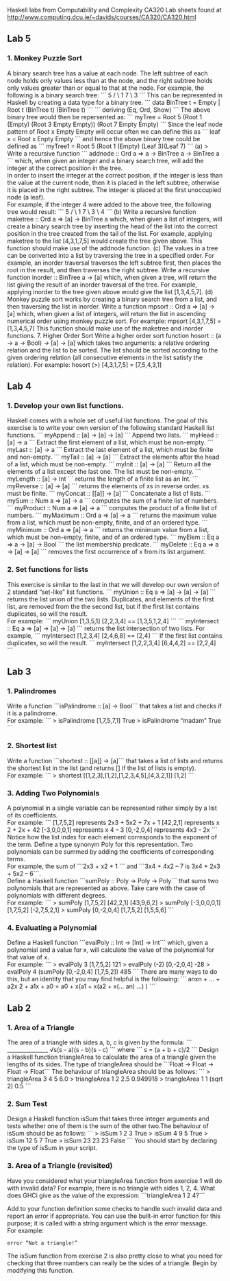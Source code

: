 Haskell labs from Computability and Complexity CA320
Lab sheets found at http://www.computing.dcu.ie/~davids/courses/CA320/CA320.html

<h2>Lab 5</h2>

<h3>1. Monkey Puzzle Sort</h3>
A binary search tree has a value at each node. The left subtree of each node holds only values less 
than at the node, and the right subtree holds only values greater than or equal to that at the node. 
For example, the following is a binary search tree:
```
 5
 / \
 1 7
 \
 3
 ```
This can be represented in Haskell by creating a data type for a binary tree.
```
data BinTree t = Empty | Root t (BinTree t) (BinTree t)
```
```
deriving (Eq, Ord, Show)
```
The above binary tree would then be repersented as:
```
myTree = Root 5 (Root 1 (Empty) (Root 3 Empty Empty)) (Root 7 Empty Empty)
```
Since the leaf node pattern of Root x Empty Empty will occur often we can define this as
```
leaf x = Root x Enpty Empty
```
and hence the above binary tree could be defined as
```
myTree1 = Root 5 (Root 1 (Empty) (Leaf 3)(Leaf 7)
```
(a) > Write a recursive function 
```
addnode :: Ord a => a -> BinTree a -> BinTree a 
```
which, when given an integer and a binary search tree, will add the integer at 
the correct position in the tree. <br /> In order to insert the integer at the correct position, if the 
integer is less than the value at the current node, then it is placed in the left subtree, otherwise 
it is placed in the right subtree. The integer is placed at the first unoccupied node (a leaf). <br /> For 
example, if the integer 4 were added to the above tree, the following tree would result:
```
 5
 / \
 1 7
 \
 3
 \
 4
 ```
(b) Write a recursive function maketree :: Ord a => [a] -> BinTree a which, 
when given a list of integers, will create a binary search tree by inserting the head of the list 
into the correct position in the tree created from the tail of the list. For example, applying 
maketree to the list [4,3,1,7,5] would create the tree given above. This function 
should make use of the addnode function.
(c) The values in a tree can be converted into a list by traversing the tree in a specified order. For 
example, an inorder traversal traverses the left subtree first, then places the root in the result, 
and then traverses the right subtree. Write a recursive function inorder :: BinTree a 
-> [a] which, when given a tree, will return the list giving the result of an inorder traversal 
of the tree. For example, applying inorder to the tree given above would give the list 
[1,3,4,5,7].
(d) Monkey puzzle sort works by creating a binary search tree from a list, and then traversing the 
list in inorder. Write a function mpsort :: Ord a => [a] -> [a] which, when 
given a list of integers, will return the list in ascending numerical order using monkey puzzle 
sort. For example:
mpsort [4,3,1,7,5] = [1,3,4,5,7]
This function should make use of the maketree and inorder functions.
7. Higher Order Sort
Write a higher order sort function hosort :: (a -> a -> Bool) -> [a] -> [a]
which takes two arguments: a relative ordering relation and the list to be sorted. The list should be 
sorted according to the given ordering relation (all consecutive elements in the list satisfy the 
relation). For example:
hosort (>) [4,3,1,7,5] = [7,5,4,3,1]

<h2>Lab 4</h2>

<h3>1. Develop your own list functions.</h3>
Haskell comes with a whole set of useful list functions. The goal of this exercise is to 
write your own version of the following standard Haskell list functions.
```
myAppend :: [a] -> [a] -> [a]
```
Append two lists.
```
myHead :: [a] -> a
```
Extract the first element of a list, which must be non-empty. 
```
myLast :: [a] -> a
```
Extract the last element of a list, which must be finite and non-empty. 
```
myTail :: [a] -> [a]
```
Extract the elements after the head of a list, which must be non-empty. 
```
myInit :: [a] -> [a]
```
Return all the elements of a list except the last one. The list must be non-empty. 
```
myLength :: [a] -> Int
```
returns the length of a finite list as an Int.
```
myReverse :: [a] -> [a]
```
returns the elements of xs in reverse order. xs must be finite. 
```
myConcat :: [[a]] -> [a]
```
Concatenate a list of lists. 
```
mySum :: Num a => [a] -> a
```
computes the sum of a finite list of numbers. 
```
myProduct :: Num a => [a] -> a
```
computes the product of a finite list of numbers. 
```
myMaximum :: Ord a => [a] -> a
```
returns the maximum value from a list, which must be non-empty, finite, and of an ordered type.
```
myMinimum :: Ord a => [a] -> a
```
returns the minimum value from a list, which must be non-empty, finite, and of an ordered type. 
```
myElem :: Eq a => a -> [a] -> Bool
```
the list membership predicate.
```
myDelete :: Eq a => a -> [a] -> [a]
```
removes the first occurrence of x from its list argument. 

<h3>2. Set functions for lists</h3>
This exercise is similar to the last in that we will develop our own version of 2 standard “set-like” list 
functions.
```
myUnion :: Eq a => [a] -> [a] -> [a]
```
returns the list union of the two lists. Duplicates, and elements of the first list, are removed from the the 
second list, but if the first list contains duplicates, so will the result.<br />For example:
```
myUnion [1,3,5,1] [2,2,3,4] == [1,3,5,1,2,4]
```
```
myIntersect :: Eq a => [a] -> [a] -> [a]
```
returns the list intersection of two lists. For example, 
```
myIntersect [1,2,3,4] [2,4,6,8] == [2,4] 
```
If the first list contains duplicates, so will the result. 
```
myIntersect [1,2,2,3,4] [6,4,4,2] == [2,2,4]
```

<h2>Lab 3</h2>

<h3>1. Palindromes</h3>
Write a function ```isPalindrome :: [a] -> Bool``` 
that takes a list and checks if 
it is a palindrome. <br /> For example:
```
> isPalindrome [1,7,5,7,1]
True
> isPalindrome “madam”
True
```
<h3>2. Shortest list</h3>
Write a function ```shortest :: [[a]] -> [a]``` 
that takes a list of lists and returns 
the shortest list in the list (and returns [] if the list of lists is empty). <br /> For example:
```
> shortest [[1,2,3],[1,2],[1,2,3,4,5],[4,3,2,1]]
[1,2]
```
<h3>3. Adding Two Polynomials</h3>
A polynomial in a single variable can be represented rather simply by a list of its 
coefficients. <br /> For example: 
```
[1,7,5,2] represents 2x3 + 5x2 + 7x + 1 
[42,2,1] represents x
2 + 2x + 42 
[-3,0,0,0,1] represents x
4 – 3
[0,-2,0,4] represents 4x3 - 2x
```
Notice how the list index for each element corresponds to the exponent of the term.
Define a type synonym Poly for this representation. Two polynomials can be summed 
by adding the coefficients of corresponding terms. <br /> For example, the sum of ```2x3 + x2 + 1 ```
and ```3x4 + 4x2 – 7 is 3x4 + 2x3 + 5x2 – 6```.<br />
Define a Haskell function ```sumPoly :: Poly -> Poly -> Poly``` that sums two 
polynomials that are represented as above. Take care with the case of polynomials with 
different degrees. <br /> For example:
```
> sumPoly [1,7,5,2] [42,2,1] 
[43,9,6,2] 
> sumPoly [-3,0,0,0,1] [1,7,5,2] 
[-2,7,5,2,1] 
> sumPoly [0,-2,0,4] [1,7,5,2]
[1,5,5,6]
```
<h3>4. Evaluating a Polynomial</h3>
Define a Haskell function ```evalPoly :: Int -> [Int] -> Int``` which, given a 
polynomial and a value for x, will calculate the value of the polynomial for that value of 
x. <br /> For example: 
```
> evalPoly 3 [1,7,5,2] 
121 
> evalPoly (-2) [0,-2,0,4] 
-28 
> evalPoly 4 (sumPoly [0,-2,0,4] [1,7,5,2])
485
```
There are many ways to do this, but an identity that you may find helpful is the 
following:
```
anxn + … + a2x
2 + a1x + a0 = a0 + x(a1 + x(a2 + x(… an) …) )
```
<h2>Lab 2</h2>

<h3>1. Area of a Triangle</h3>
The area of a triangle with sides a, b, c is given by the formula:
```
 _______________ 
√s(s - a)(s - b)(s - c)
```
where
```
s = (a + b + c)/2
```
Design a Haskell function triangleArea to calculate the area of a triangle given the
lengths of its sides. 
The type of triangleArea should be ```Float -> Float -> Float -> Float```
The behaviour of triangleArea should be as follows:
```
> triangleArea 3 4 5
6.0
> triangleArea 1 2 2.5
0.949918
> triangleArea 1 1 (sqrt 2)
0.5
```
<h3>2. Sum Test</h3>
Design a Haskell function isSum that takes three integer arguments and tests whether 
one of them is the sum of the other two.The behaviour of isSum should be as follows:
```
> isSum 1 2 3
True
> isSum 4 9 5
True
> isSum 12 5 7
True
> isSum 23 23 23
False
```
You should start by declaring the type of isSum in your script.

<h3>3. Area of a Triangle (revisited)</h3>
Have you considered what your triangleArea function from exercise 1 will do with 
invalid data? For example, there is no triangle with sides 1, 2, 4. What does GHCi give as 
the value of the expression: ```triangleArea 1 2 4?```

Add to your function definition some checks to handle such invalid data and report an
error if appropriate. You can use the built-in error function for this purpose; it is called 
with a string argument which is the error message. <br /> For example:
```
error “Not a triangle!”
```
The isSum function from exercise 2 is also pretty close to what you need for checking 
that three numbers can really be the sides of a triangle. Begin by modifying this
function.
